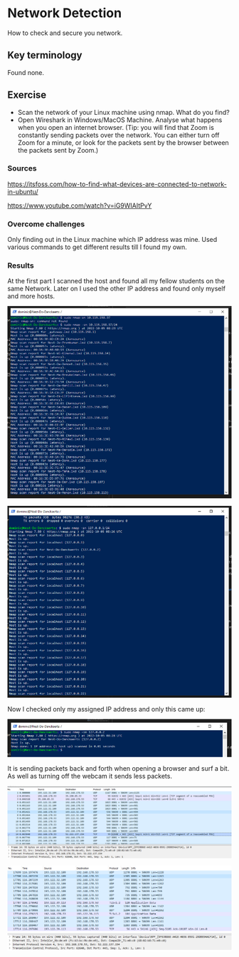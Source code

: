 # Network Detection
How to check and secure you network.

## Key terminology
Found none.

## Exercise
- Scan the network of your Linux machine using nmap. What do you find?
- Open Wireshark in Windows/MacOS Machine. Analyse what happens when you open an internet browser. (Tip: you will find that Zoom is constantly sending packets over the network. You can either turn off Zoom for a minute, or look for the packets sent by the browser between the packets sent by Zoom.)

### Sources
https://itsfoss.com/how-to-find-what-devices-are-connected-to-network-in-ubuntu/

https://www.youtube.com/watch?v=iG9WIAItPvY

### Overcome challenges
Only finding out in the Linux machine which IP address was mine. Used various commands to get different results till I found my own.

### Results
At the first part I scanned the host and found all my fellow students on the same Network. Later on I used the other IP address and found only myself and more hosts.

![alt text](https://github.com/Techgrounds-Cloud-9/cloud-9-Ephraim52/blob/97c6c014faab952bff26ec347ade6e28d6a7b8b0/00_includes/week%202/assignment%207/Sec-01_network_fellow_students.png)

![alt text](https://github.com/Techgrounds-Cloud-9/cloud-9-Ephraim52/blob/97c6c014faab952bff26ec347ade6e28d6a7b8b0/00_includes/week%202/assignment%207/Sec-01_myself_more_hosts.png)

Now I checked only my assigned IP address and only this came up:

![alt text](https://github.com/Techgrounds-Cloud-9/cloud-9-Ephraim52/blob/97c6c014faab952bff26ec347ade6e28d6a7b8b0/00_includes/week%202/assignment%207/Sec-01_only_myself.png)

It is sending packets back and forth when opening a browser and surf a bit. As well as turning off the webcam it sends less packets.

![alt text](https://github.com/Techgrounds-Cloud-9/cloud-9-Ephraim52/blob/97c6c014faab952bff26ec347ade6e28d6a7b8b0/00_includes/week%202/assignment%207/Sec-01_beginning.png)

![alt text](https://github.com/Techgrounds-Cloud-9/cloud-9-Ephraim52/blob/97c6c014faab952bff26ec347ade6e28d6a7b8b0/00_includes/week%202/assignment%207/Sec-01_ending.png)
